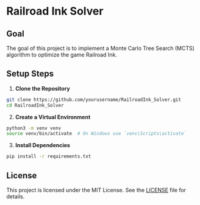 # Railroad Ink Solver

## Goal
The goal of this project is to implement a Monte Carlo Tree Search (MCTS) algorithm to optimize the game Railroad Ink.

## Setup Steps

1. **Clone the Repository**
  ```sh
  git clone https://github.com/yourusername/RailroadInk_Solver.git
  cd RailroadInk_Solver
  ```

2. **Create a Virtual Environment**
  ```sh
  python3 -m venv venv
  source venv/bin/activate  # On Windows use `venv\Scripts\activate`
  ```

3. **Install Dependencies**
  ```sh
  pip install -r requirements.txt
  ```

## License
This project is licensed under the MIT License. See the [LICENSE](LICENSE) file for details.
